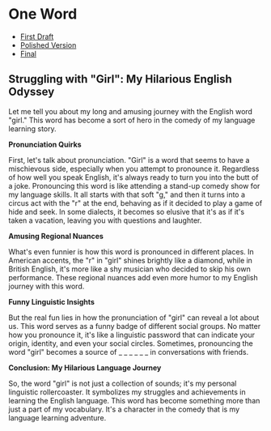 # One Word
- [First Draft](first-draft.md)
- [Polished Version](polished-version.md)
- [Final](final.md)


## **Struggling with "Girl": My Hilarious English Odyssey**

Let me tell you about my long and amusing journey with the English word "girl." This word has become a sort of hero in the comedy of my language learning story.


**Pronunciation Quirks**

First, let's talk about pronunciation. "Girl" is a word that seems to have a mischievous side, especially when you attempt to pronounce it. Regardless of how well you speak English, it's always ready to turn you into the butt of a joke. Pronouncing this word is like attending a stand-up comedy show for my language skills. It all starts with that soft "g," and then it turns into a circus act with the "r" at the end, behaving as if it decided to play a game of hide and seek. In some dialects, it becomes so elusive that it's as if it's taken a vacation, leaving you with questions and laughter.


**Amusing Regional Nuances**

What's even funnier is how this word is pronounced in different places. In American accents, the "r" in "girl" shines brightly like a diamond, while in British English, it's more like a shy musician who decided to skip his own performance. These regional nuances add even more humor to my English journey with this word.


**Funny Linguistic Insights**

But the real fun lies in how the pronunciation of "girl" can reveal a lot about us. This word serves as a funny badge of different social groups. No matter how you pronounce it, it's like a linguistic password that can indicate your origin, identity, and even your social circles. Sometimes, pronouncing the word "girl" becomes a source of _ _ _ _ _ _ in conversations with friends.


**Conclusion: My Hilarious Language Journey**

So, the word "girl" is not just a collection of sounds; it's my personal linguistic rollercoaster. It symbolizes my struggles and achievements in learning the English language. This word has become something more than just a part of my vocabulary. It's a character in the comedy that is my language learning adventure.
